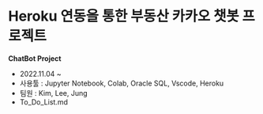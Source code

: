 # Heroku 연동을 통한 부동산 카카오 챗봇 프로젝트

**ChatBot Project**
+ 2022.11.04 ~
+ 사용툴 : Jupyter Notebook, Colab, Oracle SQL, Vscode, Heroku
+ 팀원 : Kim, Lee, Jung
+ To_Do_List.md